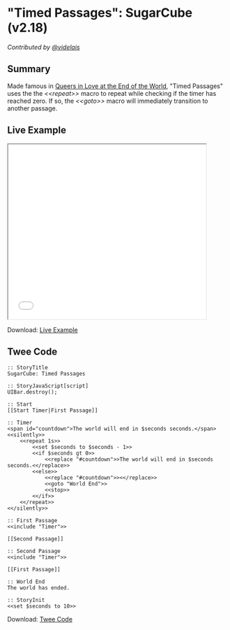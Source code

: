 # "Timed Passages": SugarCube (v2.18)

*Contributed by <a href="https://github.com/videlais">@videlais</a>*

## Summary
Made famous in <a href="http://auntiepixelante.com/endoftheworld/">Queers in Love at the End of the World</a>, "Timed Passages" uses the the *&lt;&lt;repeat&gt;&gt;* macro to repeat while checking if the timer has reached zero. If so, the *&lt;&lt;goto&gt;&gt;* macro will immediately transition to another passage.

## Live Example
<section>
<iframe src="sugarcube_timedpassages_example.html" height=400 width=90%></iframe>


Download: <a href="sugarcube_timedpassages_example.html" target="_blank">Live Example</a>
</section>

## Twee Code

```
:: StoryTitle
SugarCube: Timed Passages

:: StoryJavaScript[script]
UIBar.destroy();

:: Start
[[Start Timer|First Passage]]

:: Timer
<span id="countdown">The world will end in $seconds seconds.</span>
<<silently>>
    <<repeat 1s>>
        <<set $seconds to $seconds - 1>>
        <<if $seconds gt 0>>
            <<replace "#countdown">>The world will end in $seconds seconds.<</replace>>
        <<else>>
            <<replace "#countdown">><</replace>>
            <<goto "World End">>
            <<stop>>
        <</if>>
    <</repeat>>
<</silently>>

:: First Passage
<<include "Timer">>

[[Second Passage]]

:: Second Passage
<<include "Timer">>

[[First Passage]]

:: World End
The world has ended.

:: StoryInit
<<set $seconds to 10>>

```

Download: <a href="sugarcube_timedpassages_twee.txt" target="_blank">Twee Code</a>
